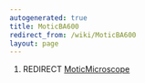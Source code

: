 ```yaml
---
autogenerated: true
title: MoticBA600
redirect_from: /wiki/MoticBA600
layout: page
---
```


1.  REDIRECT [MoticMicroscope](MoticMicroscope)
